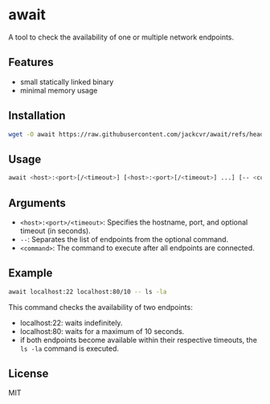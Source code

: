 # await

A tool to check the availability of one or multiple network endpoints.

## Features

- small statically linked binary
- minimal memory usage

## Installation

```bash
wget -O await https://raw.githubusercontent.com/jackcvr/await/refs/heads/main/await && chmod +x ./await
```

## Usage

```bash
await <host>:<port>[/<timeout>] [<host>:<port>[/<timeout>] ...] [-- <command>]
```

## Arguments

- `<host>:<port>/<timeout>`: Specifies the hostname, port, and optional timeout (in seconds).
- `--`: Separates the list of endpoints from the optional command.
- `<command>`: The command to execute after all endpoints are connected.

## Example

```bash
await localhost:22 localhost:80/10 -- ls -la
```

This command checks the availability of two endpoints:

- localhost:22: waits indefinitely.
- localhost:80: waits for a maximum of 10 seconds.
- if both endpoints become available within their respective timeouts, the `ls -la` command is executed.

## License

MIT
